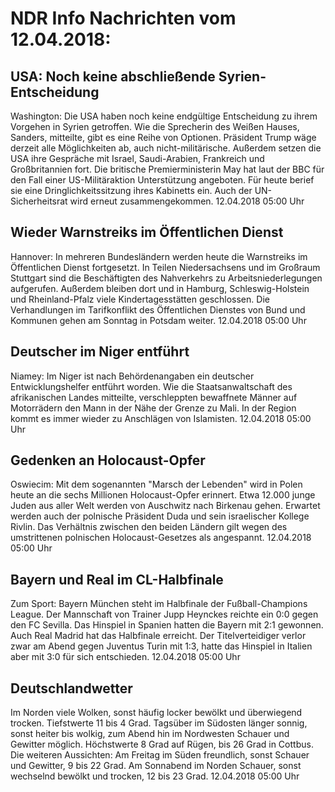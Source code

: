 # NDR Info Nachrichten vom 12.04.2018:


## USA: Noch keine abschließende Syrien-Entscheidung
Washington: Die USA haben noch keine endgültige Entscheidung zu ihrem Vorgehen in Syrien getroffen. Wie die Sprecherin des Weißen Hauses, Sanders, mitteilte, gibt es eine Reihe von Optionen. Präsident Trump wäge derzeit alle Möglichkeiten ab, auch nicht-militärische. Außerdem setzen die USA ihre Gespräche mit Israel, Saudi-Arabien, Frankreich und Großbritannien fort. Die britische Premierministerin May hat laut der BBC für den Fall einer US-Militäraktion Unterstützung angeboten. Für heute berief sie eine Dringlichkeitssitzung ihres Kabinetts ein. Auch der UN-Sicherheitsrat wird erneut zusammengekommen. 12.04.2018 05:00 Uhr 

## Wieder Warnstreiks im Öffentlichen Dienst
Hannover: In mehreren Bundesländern werden heute die Warnstreiks im Öffentlichen Dienst fortgesetzt. In Teilen Niedersachsens und im Großraum Stuttgart sind die Beschäftigten des Nahverkehrs zu Arbeitsniederlegungen aufgerufen. Außerdem bleiben dort und in Hamburg, Schleswig-Holstein und Rheinland-Pfalz viele Kindertagesstätten geschlossen. Die Verhandlungen im Tarifkonflikt des Öffentlichen Dienstes von Bund und Kommunen gehen am Sonntag in Potsdam weiter. 12.04.2018 05:00 Uhr 

## Deutscher im Niger entführt
Niamey: Im Niger ist nach Behördenangaben ein deutscher Entwicklungshelfer entführt worden. Wie die Staatsanwaltschaft des afrikanischen Landes mitteilte, verschleppten bewaffnete Männer auf Motorrädern den Mann in der Nähe der Grenze zu Mali. In der Region kommt es immer wieder zu Anschlägen von Islamisten. 12.04.2018 05:00 Uhr 

## Gedenken an Holocaust-Opfer
Oswiecim: Mit dem sogenannten "Marsch der Lebenden" wird in Polen heute an die sechs Millionen Holocaust-Opfer erinnert. Etwa 12.000 junge Juden aus aller Welt werden von Auschwitz nach Birkenau gehen. Erwartet werden auch der polnische Präsident Duda und sein israelischer Kollege Rivlin. Das Verhältnis zwischen den beiden Ländern gilt wegen des umstrittenen polnischen Holocaust-Gesetzes als angespannt. 12.04.2018 05:00 Uhr 

## Bayern und Real im CL-Halbfinale
Zum Sport: Bayern München steht im Halbfinale der Fußball-Champions League. Der Mannschaft von Trainer Jupp Heynckes reichte ein 0:0 gegen den FC Sevilla. Das Hinspiel in Spanien hatten die Bayern mit 2:1 gewonnen. Auch Real Madrid hat das Halbfinale erreicht. Der Titelverteidiger verlor zwar am Abend gegen Juventus Turin mit 1:3, hatte das Hinspiel in Italien aber mit 3:0 für sich entschieden. 12.04.2018 05:00 Uhr 

## Deutschlandwetter
Im Norden viele Wolken, sonst häufig locker bewölkt und überwiegend trocken. Tiefstwerte 11 bis 4 Grad. Tagsüber im Südosten länger sonnig, sonst heiter bis wolkig, zum Abend hin im Nordwesten Schauer und Gewitter möglich. Höchstwerte 8 Grad auf Rügen, bis 26 Grad in Cottbus. Die weiteren Aussichten: Am Freitag im Süden freundlich, sonst Schauer und Gewitter, 9 bis 22 Grad. Am Sonnabend im Norden Schauer, sonst wechselnd bewölkt und trocken, 12 bis 23 Grad. 12.04.2018 05:00 Uhr 
